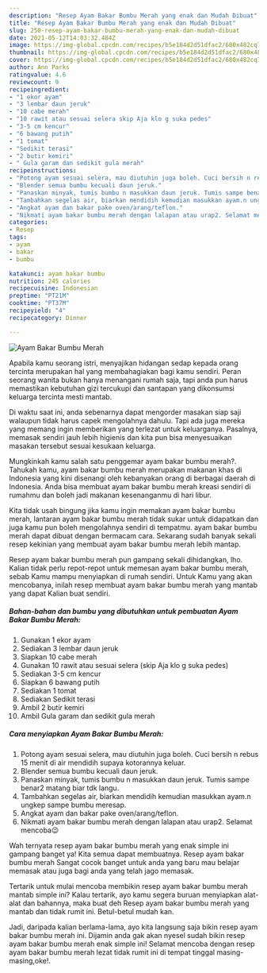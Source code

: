 ```yaml
---
description: "Resep Ayam Bakar Bumbu Merah yang enak dan Mudah Dibuat"
title: "Resep Ayam Bakar Bumbu Merah yang enak dan Mudah Dibuat"
slug: 250-resep-ayam-bakar-bumbu-merah-yang-enak-dan-mudah-dibuat
date: 2021-05-12T14:03:32.484Z
image: https://img-global.cpcdn.com/recipes/b5e184d2d51dfac2/680x482cq70/ayam-bakar-bumbu-merah-foto-resep-utama.jpg
thumbnail: https://img-global.cpcdn.com/recipes/b5e184d2d51dfac2/680x482cq70/ayam-bakar-bumbu-merah-foto-resep-utama.jpg
cover: https://img-global.cpcdn.com/recipes/b5e184d2d51dfac2/680x482cq70/ayam-bakar-bumbu-merah-foto-resep-utama.jpg
author: Ann Parks
ratingvalue: 4.6
reviewcount: 9
recipeingredient:
- "1 ekor ayam"
- "3 lembar daun jeruk"
- "10 cabe merah"
- "10 rawit atau sesuai selera skip Aja klo g suka pedes"
- "3-5 cm kencur"
- "6 bawang putih"
- "1 tomat"
- "Sedikit terasi"
- "2 butir kemiri"
- " Gula garam dan sedikit gula merah"
recipeinstructions:
- "Potong ayam sesuai selera, mau diutuhin juga boleh. Cuci bersih n rebus 15 menit di air mendidih supaya kotorannya keluar."
- "Blender semua bumbu kecuali daun jeruk."
- "Panaskan minyak, tumis bumbu n masukkan daun jeruk. Tumis sampe benar2 matang biar tdk langu."
- "Tambahkan segelas air, biarkan mendidih kemudian masukkan ayam.n ungkep sampe bumbu meresap."
- "Angkat ayam dan bakar pake oven/arang/teflon."
- "Nikmati ayam bakar bumbu merah dengan lalapan atau urap2. Selamat mencoba😉"
categories:
- Resep
tags:
- ayam
- bakar
- bumbu

katakunci: ayam bakar bumbu 
nutrition: 245 calories
recipecuisine: Indonesian
preptime: "PT21M"
cooktime: "PT37M"
recipeyield: "4"
recipecategory: Dinner

---
```



![Ayam Bakar Bumbu Merah](https://img-global.cpcdn.com/recipes/b5e184d2d51dfac2/680x482cq70/ayam-bakar-bumbu-merah-foto-resep-utama.jpg)

Apabila kamu seorang istri, menyajikan hidangan sedap kepada orang tercinta merupakan hal yang membahagiakan bagi kamu sendiri. Peran seorang  wanita bukan hanya menangani rumah saja, tapi anda pun harus memastikan kebutuhan gizi tercukupi dan santapan yang dikonsumsi keluarga tercinta mesti mantab.

Di waktu  saat ini, anda sebenarnya dapat mengorder masakan siap saji walaupun tidak harus capek mengolahnya dahulu. Tapi ada juga mereka yang memang ingin memberikan yang terlezat untuk keluarganya. Pasalnya, memasak sendiri jauh lebih higienis dan kita pun bisa menyesuaikan masakan tersebut sesuai kesukaan keluarga. 



Mungkinkah kamu salah satu penggemar ayam bakar bumbu merah?. Tahukah kamu, ayam bakar bumbu merah merupakan makanan khas di Indonesia yang kini disenangi oleh kebanyakan orang di berbagai daerah di Indonesia. Anda bisa membuat ayam bakar bumbu merah kreasi sendiri di rumahmu dan boleh jadi makanan kesenanganmu di hari libur.

Kita tidak usah bingung jika kamu ingin memakan ayam bakar bumbu merah, lantaran ayam bakar bumbu merah tidak sukar untuk didapatkan dan juga kamu pun boleh mengolahnya sendiri di tempatmu. ayam bakar bumbu merah dapat dibuat dengan bermacam cara. Sekarang sudah banyak sekali resep kekinian yang membuat ayam bakar bumbu merah lebih mantap.

Resep ayam bakar bumbu merah pun gampang sekali dihidangkan, lho. Kalian tidak perlu repot-repot untuk memesan ayam bakar bumbu merah, sebab Kamu mampu menyiapkan di rumah sendiri. Untuk Kamu yang akan mencobanya, inilah resep membuat ayam bakar bumbu merah yang mantab yang dapat Kalian buat sendiri.

<!--inarticleads1-->

##### Bahan-bahan dan bumbu yang dibutuhkan untuk pembuatan Ayam Bakar Bumbu Merah:

1. Gunakan 1 ekor ayam
1. Sediakan 3 lembar daun jeruk
1. Siapkan 10 cabe merah
1. Gunakan 10 rawit atau sesuai selera (skip Aja klo g suka pedes)
1. Sediakan 3-5 cm kencur
1. Siapkan 6 bawang putih
1. Sediakan 1 tomat
1. Sediakan Sedikit terasi
1. Ambil 2 butir kemiri
1. Ambil  Gula garam dan sedikit gula merah




<!--inarticleads2-->

##### Cara menyiapkan Ayam Bakar Bumbu Merah:

1. Potong ayam sesuai selera, mau diutuhin juga boleh. Cuci bersih n rebus 15 menit di air mendidih supaya kotorannya keluar.
1. Blender semua bumbu kecuali daun jeruk.
1. Panaskan minyak, tumis bumbu n masukkan daun jeruk. Tumis sampe benar2 matang biar tdk langu.
1. Tambahkan segelas air, biarkan mendidih kemudian masukkan ayam.n ungkep sampe bumbu meresap.
1. Angkat ayam dan bakar pake oven/arang/teflon.
1. Nikmati ayam bakar bumbu merah dengan lalapan atau urap2. Selamat mencoba😉




Wah ternyata resep ayam bakar bumbu merah yang enak simple ini gampang banget ya! Kita semua dapat membuatnya. Resep ayam bakar bumbu merah Sangat cocok banget untuk anda yang baru mau belajar memasak atau juga bagi anda yang telah jago memasak.

Tertarik untuk mulai mencoba membikin resep ayam bakar bumbu merah mantab simple ini? Kalau tertarik, ayo kamu segera buruan menyiapkan alat-alat dan bahannya, maka buat deh Resep ayam bakar bumbu merah yang mantab dan tidak rumit ini. Betul-betul mudah kan. 

Jadi, daripada kalian berlama-lama, ayo kita langsung saja bikin resep ayam bakar bumbu merah ini. Dijamin anda gak akan nyesel sudah bikin resep ayam bakar bumbu merah enak simple ini! Selamat mencoba dengan resep ayam bakar bumbu merah lezat tidak rumit ini di tempat tinggal masing-masing,oke!.

